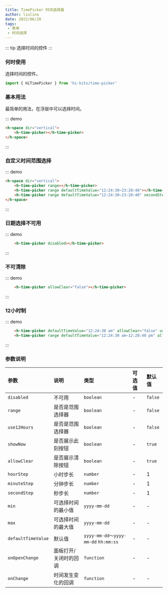 ```yaml
---
title: TimePicker 时间选择器
author: liulina
date: 2022/06/20
tags:
 - 表单
 - 时间选择
---
```

::: tip
选择时间的控件
:::
### 何时使用
选择时间的控件。
```ts
import { HiTimePicker } from 'hi-kits/time-picker'
```

### 基本用法

最简单的用法，在浮层中可以选择时间。

::: demo
```html
<h-space dir="vertical">
    <h-time-picker></h-time-picker>
</h-space>

```
:::

### 自定义时间范围选择
::: demo
```html
<h-space dir="vertical">
    <h-time-picker range></h-time-picker>
    <h-time-picker range defaultTimeValue="12:24:30~23:20:48"></h-time-picker>
    <h-time-picker range defaultTimeValue="12:24:30~23:20:40" secondStep="10"></h-time-picker>
</h-space>

```
:::
### 日期选择不可用

::: demo
```html
    <h-time-picker disabled></h-time-picker>

```
:::

### 不可清除

::: demo
```html
    <h-time-picker allowClear="false"></h-time-picker>

```
:::
### 12小时制

::: demo
```html
    <h-time-picker defaultTimeValue="12:24:30 am" allowClear="false" use12Hours></h-time-picker>
    <h-time-picker range defaultTimeValue="12:24:30 am~12:20:40 pm" allowClear use12Hours></h-time-picker>

```
:::
### 参数说明

|参数|说明|类型|可选值|默认值
|:--|:--|:--|:-----|:---
|`disabled`|不可用|`boolean`|-|`false`
|`range`|是否是范围选择器|`boolean`|-|`false`
|`use12Hours`|是否是范围选择器|`boolean`|-|`false`
|`showNow`|是否展示此刻按钮|`boolean`|-|`true`
|`allowClear`|是否展示清除按钮|`boolean`|-|`true`
|`hourStep`|小时步长|`number`|-|1
|`minuteStep`|分钟步长|`number`|-|1
|`secondStep`|秒步长|`number`|-|1
|`min`|可选择时间的最小值|`yyyy-mm-dd`|-|-
|`max`|可选择时间的最大值|`yyyy-mm-dd`|-|-
|`defaultTimeValue`|默认值|`yyyy-mm-dd～yyyy-mm-dd`  `hh:mm:ss` |-|-
|`onOpenChange`|面板打开/关闭时的回调	|`function`|-|-
|`onChange`|时间发生变化的回调	|`function`|-|-

